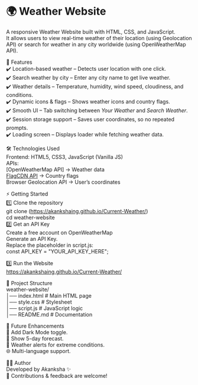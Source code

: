 # 🌍 Weather Website
A responsive Weather Website built with HTML, CSS, and JavaScript.<br>
It allows users to view real-time weather of their location (using Geolocation API) or search for weather in any city worldwide (using OpenWeatherMap API).<br>

🚀 Features<br>
✔️ Location-based weather – Detects user location with one click.<br>
✔️ Search weather by city – Enter any city name to get live weather.<br>
✔️ Weather details – Temperature, humidity, wind speed, cloudiness, and conditions.<br>
✔️ Dynamic icons & flags – Shows weather icons and country flags.<br>
✔️ Smooth UI – Tab switching between *Your Weather* and *Search Weather*.<br>
✔️ Session storage support – Saves user coordinates, so no repeated prompts.<br>
✔️ Loading screen – Displays loader while fetching weather data.<br>

🛠️ Technologies Used <br>
Frontend: HTML5, CSS3, JavaScript (Vanilla JS)<br>
APIs:<br>
[OpenWeatherMap API] → Weather data<br>
[FlagCDN API](https://flagcdn.com/) → Country flags<br>
Browser Geolocation API → User’s coordinates<br>

⚡ Getting Started <br>
1️⃣ Clone the repository <br>
git clone (https://akankshaing.github.io/Current-Weather/) <br>
cd weather-website <br>
2️⃣ Get an API Key <br>
Create a free account on OpenWeatherMap <br>
Generate an API Key. <br>
Replace the placeholder in script.js: <br>
const API_KEY = "YOUR_API_KEY_HERE"; <br>

3️⃣ Run the Website <br>
https://akankshaing.github.io/Current-Weather/

📂 Project Structure <br>
weather-website/ <br>
│── index.html        # Main HTML page <br>
│── style.css         # Stylesheet <br>
│── script.js         # JavaScript logic <br>
│── README.md         # Documentation <br>


🔮 Future Enhancements <br>
🌙 Add Dark Mode toggle.<br>
📅 Show 5-day forecast.<br>
🔔 Weather alerts for extreme conditions.<br>
🌐 Multi-language support.<br>

👩‍💻 Author <br>
Developed by Akanksha ✨ <br>
📌 Contributions & feedback are welcome!<br>
